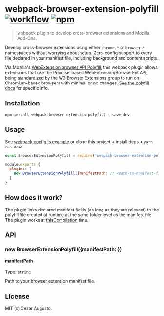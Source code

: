 [action-image]: https://github.com/cezaraugusto/webpack-browser-extension-polyfill/workflows/CI/badge.svg
[action-url]: https://github.com/cezaraugusto/webpack-browser-extension-polyfill/actions
[npm-image]: https://img.shields.io/npm/v/webpack-browser-extension-polyfill.svg
[npm-url]: https://npmjs.org/package/webpack-browser-extension-polyfill

# webpack-browser-extension-polyfill [![workflow][action-image]][action-url] [![npm][npm-image]][npm-url]

> webpack plugin to develop cross-browser extensions and Mozilla Add-Ons.

Develop cross-browser extensions using either `chrome.*` or `browser.*` namespaces without worrying about setup. Zero-config support to every file declared in your manifest file, including background and content scripts.

Via Mozilla's [WebExtension browser API Polyfill](https://github.com/mozilla/webextension-polyfill), this webpack plugin allows extensions that use the Promise-based WebExtension/BrowserExt API, being standardized by the W3 Browser Extensions group to run on Chromium-based browsers with minimal or no changes. [See the polyfill docs](https://github.com/mozilla/webextension-polyfill/#webextension-browser-api-polyfill) for specific info.

## Installation

```
npm install webpack-browser-extension-polyfill --save-dev
```

## Usage

See [webpack.config.js example](./tests/fixtures/webpack.config.js) or clone this project **+** install deps **+** `yarn run demo`.

```js
const BrowserExtensionPolyfill = require('webpack-browser-extension-polyfill')

module.exports {
  plugins: [
    new BrowserExtensionPolyfill({manifestPath: /* <path-to-manifest-file> */})
  ]
}

```

## How does it work?

The plugin links declared manifest fields (as long as they are relevant) to the polyfill file created at runtime at the same folder level as the manifest file. The plugin works at [thisCompilation](https://webpack.js.org/api/compiler-hooks/#thisCompilation) time.

## API

### new BrowserExtensionPolyfill({manifestPath: <path-to-manifest-file>})

#### manifestPath

Type: `string`

Path to your browser extension manifest file.

## License

MIT (c) Cezar Augusto.
